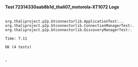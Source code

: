 #### Test 72314330aab8b1d_thali07_motorola-XT1072 Logs


```

org.thaliproject.p2p.btconnectorlib.ApplicationTest:..
org.thaliproject.p2p.btconnectorlib.ConnectionManagerTest:.
org.thaliproject.p2p.btconnectorlib.DiscoveryManagerTest:.

Time: 7.11

OK (4 tests)


,
```
